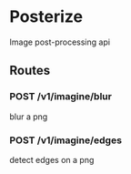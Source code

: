 # Posterize

Image post-processing api

## Routes

### POST /v1/imagine/blur

blur a png

### POST /v1/imagine/edges

detect edges on a png
